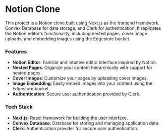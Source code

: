 # Notion Clone

This project is a Notion clone built using Next.js as the frontend framework, Convex Database for data storage, and Clerk for authentication. It replicates the Notion editor's functionality, including nested pages, cover image uploads, and embedding images using the Edgestore bucket.

### Features
- **Notion Editor**: Familiar and intuitive editor interface inspired by Notion.
- **Nested Pages**: Organize your content hierarchically with support for nested pages.
- **Cover Images**: Customize your pages by uploading cover images.
- **Image Embedding**: Easily embed images into your content using the Edgestore bucket.
- **Authentication**: Secure user authentication provided by Clerk.

### Tech Stack
- **Next.js**: React framework for building the user interface.
- **Convex Database**: Database for storing and managing application data.
- **Clerk**: Authentication provider for secure user authentication.
